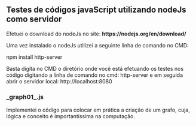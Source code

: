 
<h2>Testes de códigos javaScript utilizando nodeJs como servidor</h2>
Efetuei o download do nodeJs no site: 
<b>https://nodejs.org/en/download/</b>
<p align='justify'>Uma vez instalado o nodeJs utilizei a seguinte linha de comando no CMD:</p>
<p align='left'style='italic'>npm install http-server</p>
Basta digita no CMD o diretório onde você está efetuando os testes nos código digitando a linha de comando no cmd: http-server e em seguida abrir
o servidor local: http://localhost:8080
<h3> _graph01_.js </h3>
Implementei o código para colocar em prática a criação de um grafo, cuja, lógica e conceito é importantissíma na computação.

